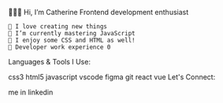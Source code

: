 👩🏻‍💻 Hi, I’m Catherine
Frontend development enthusiast

    🍃 I love creating new things
    📖 I’m currently mastering JavaScript
    🌸 I enjoy some CSS and HTML as well!
    🐙 Developer work experience 0

Languages & Tools I Use:

css3 html5 javascript vscode figma git react vue
Let's Connect:

me in linkedin
